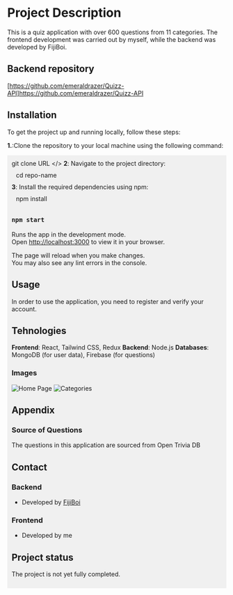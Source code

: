 # Project Description
This is a quiz application with over 600 questions from 11 categories.
The frontend development was carried out by myself, while the backend was developed by FijiBoi.

## Backend repository 
[https://github.com/emeraldrazer/Quizz-API]https://github.com/emeraldrazer/Quizz-API

## Installation
To get the project up and running locally, follow these steps:

**1.**:Clone the repository to your local machine using the following command: <div style="background-color: #f0f0f0; padding: 10px;"> git clone URL </> <space><space>
**2**: Navigate to the project directory: <div style="background-color: #f0f0f0; padding: 10px;"> cd repo-name </div><space><space>
**3**: Install the required dependencies using npm: <div style="background-color: #f0f0f0; padding: 10px;"> npm install </div>

### `npm start`

Runs the app in the development mode.\
Open [http://localhost:3000](http://localhost:3000) to view it in your browser.

The page will reload when you make changes.\
You may also see any lint errors in the console.

## Usage
In order to use the application, you need to register and verify your account.

## Tehnologies
**Frontend**: React, Tailwind CSS, Redux
**Backend**: Node.js
**Databases**: MongoDB (for user data), Firebase (for questions)

### Images 
![Home Page](https://imgur.com/Ljt0uuH)
![Categories](https://imgur.com/cwYZbXq)

## Appendix

### Source of Questions
The questions in this application are sourced from Open Trivia DB

## Contact

### Backend
- Developed by [FijiBoi](https://github.com/emeraldrazer)

### Frontend
- Developed by me

## Project status
The project is not yet fully completed.
